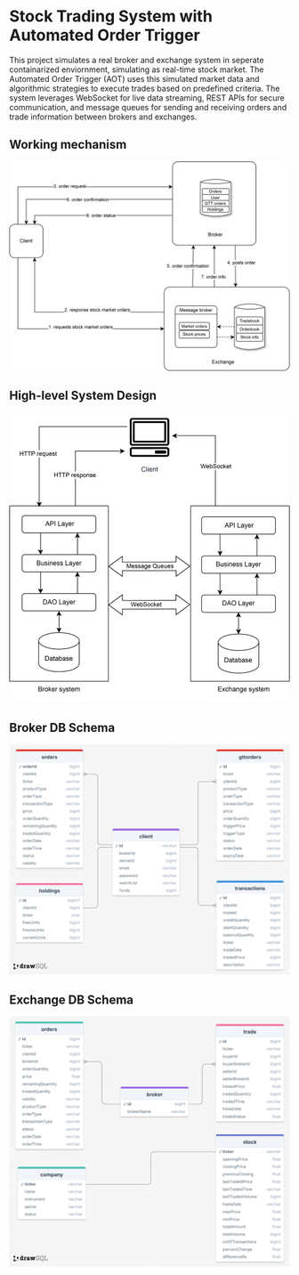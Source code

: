 # Stock Trading System with Automated Order Trigger

This project simulates a real broker and exchange system in seperate containarized enviornment, simulating as real-time stock market. The Automated Order Trigger (AOT) uses this simulated market data and algorithmic strategies to execute trades based on predefined criteria. The system leverages WebSocket for live data streaming, REST APIs for secure communication, and message queues for sending and receiving orders and trade information between brokers and exchanges.

## Working mechanism

![working-mechanism](/assets/working-mechanism.png)

## High-level System Design

![system-architecture](/assets/system-architecture.png)

## Broker DB Schema

![Broker database schema](/assets/broker-schema.png)

## Exchange DB Schema

![Exchange database Schema](/assets/exchange-schema-drawsql.png)
